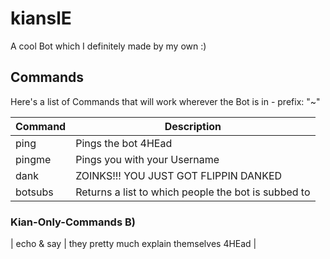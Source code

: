 # kianslE
A cool Bot which I definitely made by my own :) 

## Commands 
Here's a list of Commands that will work wherever the Bot is in - prefix: "~"

| Command | Description |
| --- | --- |
| ping | Pings the bot 4HEad |
| pingme | Pings you with your Username |
| dank | ZOINKS!!! YOU JUST GOT FLIPPIN DANKED |
| botsubs | Returns a list to which people the bot is subbed to | 

### Kian-Only-Commands B)
| echo & say | they pretty much explain themselves 4HEad | 

